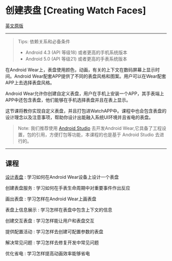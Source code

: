 ﻿# 创建表盘 [Creating Watch Faces]
[英文原版][1]

----

> Tips: 依赖关系和必备条件
> * Android 4.3 (API 等级18) 或者更高的手机系统版本
> * Android 5.0 (API 等级21) 或者更高的手表系统版本

在Android Wear上，表盘使用颜色，动画，有关的上下文在数码屏幕上显示时间。Android Wear配套APP提供了不同的表盘风格和图案。用户可以在Wear配套APP上去选择表盘风格。

Android Wear允许你创建自定义表盘，用户在手机上安装一个APP，其手表端上APP中还包含表盘，他们能够在手机选择表盘并且在表上显示。

这节课将教你实现自定义表盘，并且打包进WatchAPP中。课程中也会包含表盘的设计理念以及注意事项，帮助你设计出能融入系统UI环境并且省电的表盘。

> Note: 我们推荐使用 [Android Studio][2] 去开发Android Wear,它具备了工程设置，包的引用，方便打包等功能，本课程的也是基于 Android Studio 去进行的。

-----

## 课程

[设计表盘][3]
:   学习如何在Android Wear设备上设计一个表盘

创建表盘服务
:   学习如何在手表生命周期中对重要事件作出反应

画出表盘
:   学习怎样在Android Wear上画表盘

表盘上信息展示
:   学习怎样在表盘中包含上下文的信息

创建交互表盘
:   学习怎样能让用户和表盘交互

提供配置活动
:   学习怎样去创建可配置参数的表盘

解决常见问题
:   学习怎样去修复开发中常见问题

优化省电
:   学习怎样提高动画效率能够省电


  [1]: https://developer.android.com/training/wearables/watch-faces/index.html
  [2]: https://developer.android.com/sdk/index.html
  [3]: https://github.com/pwh0996/Android_Wear_API_CHS/blob/master/%E5%88%9B%E5%BB%BA%E6%89%8B%E8%A1%A8APP%5BBuilding%20Apps%20for%20Wearables%5D/%E5%88%9B%E5%BB%BA%E8%A1%A8%E7%9B%98%5BCreating%20Watch%20Faces%5D/%E8%AE%BE%E8%AE%A1%E8%A1%A8%E7%9B%98%20%5BDesigning%20Watch%20Face%5D.md
